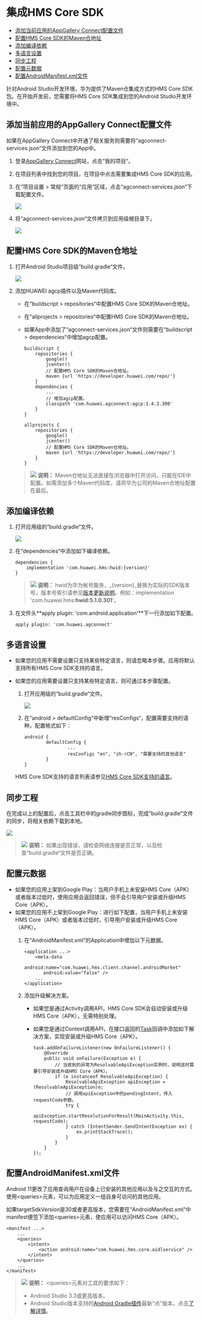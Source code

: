 # 集成HMS Core SDK<a name="ZH-CN_TOPIC_0000001074016402"></a>

-   [添加当前应用的AppGallery Connect配置文件](#s252067eb744d4b208235a1790942f746)
-   [配置HMS Core SDK的Maven仓地址](#se8d2da53983045f8b5e495e4f8681cc5)
-   [添加编译依赖](#s98126f944ea44f2d9aed2431b3330eda)
-   [多语言设置](#sa72621e6753f4f8eb55dc32d38e65acb)
-   [同步工程](#s52e4ed6bb7c643cba2141d020b795213)
-   [配置元数据](#section6979644205018)
-   [配置AndroidManifest.xml文件](#section184051734228)

针对Android Studio开发环境，华为提供了Maven仓集成方式的HMS Core SDK包。在开始开发前，您需要将HMS Core SDK集成到您的Android Studio开发环境中。

## 添加当前应用的AppGallery Connect配置文件<a name="s252067eb744d4b208235a1790942f746"></a>

如果在AppGallery Connect中开通了相关服务则需要将“agconnect-services.json“文件添加到您的App中。

1.  登录[AppGallery Connect](https://developer.huawei.com/consumer/cn/service/josp/agc/index.html)网站，点击“我的项目“。
2.  在项目列表中找到您的项目，在项目中点击需要集成HMS Core SDK的应用。
3.  在“项目设置  \>  常规“页面的“应用“区域，点击“agconnect-services.json“下载配置文件。

    ![](figures/2.png)

4.  将“agconnect-services.json“文件拷贝到应用级根目录下。

    ![](figures/3.png)


## 配置HMS Core SDK的Maven仓地址<a name="se8d2da53983045f8b5e495e4f8681cc5"></a>

1.  打开Android Studio项目级“build.gradle“文件。

    ![](figures/4.png)

2.  添加HUAWEI agcp插件以及Maven代码库。

    -   在“buildscript  \>  repositories“中配置HMS Core SDK的Maven仓地址。
    -   在“allprojects  \>  repositories“中配置HMS Core SDK的Maven仓地址。
    -   如果App中添加了“agconnect-services.json“文件则需要在“buildscript  \>  dependencies“中增加agcp配置。

        ```
        buildscript {
            repositories {
                google()
                jcenter()
                // 配置HMS Core SDK的Maven仓地址。
                maven {url 'https://developer.huawei.com/repo/'}
            }
            dependencies {
                ...
                // 增加agcp配置。
                classpath 'com.huawei.agconnect:agcp:1.4.2.300'
            }
        }
        
        allprojects {
            repositories {
                google()
                jcenter()
                // 配置HMS Core SDK的Maven仓地址。
                maven {url 'https://developer.huawei.com/repo/'}
            }
        } 
        ```


    >![](public_sys-resources/icon-note.gif) **说明：** 
    >Maven仓地址无法直接在浏览器中打开访问，只能在IDE中配置。如需添加多个Maven代码库，请将华为公司的Maven仓地址配置在最后。


## 添加编译依赖<a name="s98126f944ea44f2d9aed2431b3330eda"></a>

1.  打开应用级的“build.gradle“文件。

    ![](figures/6.png)

2.  在“dependencies“中添加如下编译依赖。

    ```
    dependencies {
        implementation 'com.huawei.hms:hwid:{version}'
    }
    ```

    >![](public_sys-resources/icon-note.gif) **说明：** 
    >hwid为华为帐号服务，_\{version\}_替换为实际的SDK版本号，版本号索引请参见[版本更新说明](版本更新说明.md)。例如：implementation 'com.huawei.hms:**hwid:5.1.0.301**'。

3.  在文件头**apply plugin: 'com.android.application'**下一行添加如下配置。

    ```
    apply plugin: 'com.huawei.agconnect'
    ```


## 多语言设置<a name="sa72621e6753f4f8eb55dc32d38e65acb"></a>

-   如果您的应用不需要设置只支持某些特定语言，则请忽略本步骤。应用将默认支持所有HMS Core SDK支持的语言。
-   如果您的应用需要设置只支持某些特定语言，则可通过本步骤配置。

    1.  打开应用级的“build.gradle“文件。

        ![](figures/6-0.png)


    1.  在“android  \>  defaultConfig“中新增“resConfigs“，配置需要支持的语种，配置格式如下：

        ```
        android {
                defaultConfig {
                        ...
                        resConfigs "en", "zh-rCN", "需要支持的其他语言"
                }
        }        
        ```


    HMS Core SDK支持的语言列表请参见[HMS Core SDK支持的语言](zh-cn_topic_0000001050040564.md)。


## 同步工程<a name="s52e4ed6bb7c643cba2141d020b795213"></a>

在完成以上的配置后，点击工具栏中的gradle同步图标，完成“build.gradle“文件的同步，将相关依赖下载到本地。

![](figures/zh-cn_image_0000001073788327.png)

>![](public_sys-resources/icon-note.gif) **说明：** 
>如果出现错误，请检查网络连接是否正常，以及检查“build.gradle“文件是否正确。

## 配置元数据<a name="section6979644205018"></a>

-   如果您的应用上架到Google Play：当用户手机上未安装HMS Core（APK）或者版本过低时，使用应用会返回错误，但不会引导用户安装或升级HMS Core（APK）。
-   如果您的应用不上架到Google Play：进行如下配置，当用户手机上未安装HMS Core（APK）或者版本过低时，引导用户安装或升级HMS Core（APK）。
    1.  在“AndroidManifest.xml“的Application中增加以下元数据。

        ```
        <application ...>
            <meta-data     
               android:name="com.huawei.hms.client.channel.androidMarket"  
               android:value="false" />
            ...
        </application>
        ```

    2.  添加升级解决方案。
        -   如果您是通过Activity调用API，HMS Core SDK会自动安装或升级HMS Core（APK），无需特别处理。
        -   如果您是通过Context调用API，在接口返回的[Task](zh-cn_topic_0000001050121148.md)回调中添加如下解决方案，实现安装或升级HMS Core（APK）。

            ```
            task.addOnFailureListener(new OnFailureListener() {
                @Override
                public void onFailure(Exception e) {
                    // 当收到的异常为ResolvableApiException实例时，说明这时需要引导安装或升级HMS Core（APK）。
                    if (e instanceof ResolvableApiException) {
                        ResolvableApiException apiException = (ResolvableApiException)e;
                        // 调用apiException中的pendingIntent，传入requestCode参数。
                        try {
                            apiException.startResolutionForResult(MainActivity.this, requestCode);
                        } catch (IntentSender.SendIntentException ex) {
                            ex.printStackTrace();
                        }
                    }
                }
            });
            ```




## 配置AndroidManifest.xml文件<a name="section184051734228"></a>

Android 11更改了应用查询用户在设备上已安装的其他应用以及与之交互的方式。使用<queries\>元素，可以为应用定义一组自身可访问的其他应用。

如果targetSdkVersion是30或者更高版本，您需要在“AndroidManifest.xml“中manifest便签下添加<queries\>元素，使应用可以访问HMS Core（APK）。

```
<manifest ...>
    ...
    <queries>
        <intent>
            <action android:name="com.huawei.hms.core.aidlservice" />
        </intent>
    </queries>
    ...
</manifest>
```

>![](public_sys-resources/icon-note.gif) **说明：** 
><queries\>元素对工具的要求如下：
>-   Android Studio 3.3或更高版本。
>-   Android Studio版本支持的[Android Gradle插件](https://developer.android.com/studio/releases/gradle-plugin)最新“点”版本。点击[了解详情](https://android-developers.googleblog.com/2020/07/preparing-your-build-for-package-visibility-in-android-11.html)。

